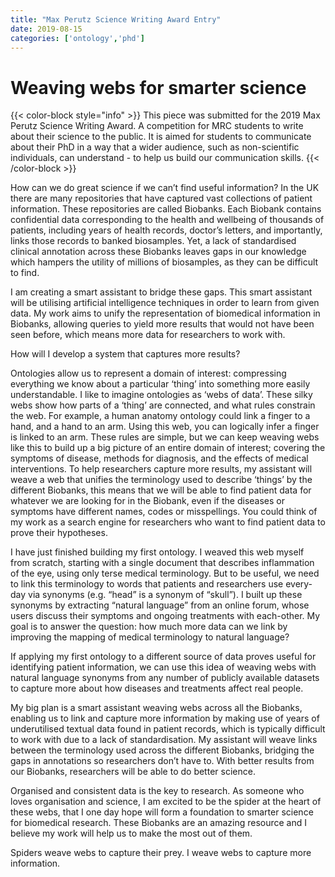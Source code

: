 ```yaml
---
title: "Max Perutz Science Writing Award Entry"
date: 2019-08-15
categories: ['ontology','phd']
---
```


# Weaving webs for smarter science

{{< color-block style="info" >}}
This piece was submitted for the 2019 Max Perutz Science Writing Award.
A competition for MRC students to write about their science to the public.
It is aimed for students to communicate about their PhD in a way that a wider audience, such as non-scientific individuals, can understand - to help us build our communication skills.
{{< /color-block >}}

How can we do great science if we can’t find useful information? In the UK there are many repositories that have captured vast collections of patient information. These repositories are called Biobanks. Each Biobank contains confidential data corresponding to the health and wellbeing of thousands of patients, including years of health records, doctor’s letters, and importantly, links those records to banked biosamples. Yet, a lack of standardised clinical annotation across these Biobanks leaves gaps in our knowledge which hampers the utility of millions of biosamples, as they can be difficult to find.

I am creating a smart assistant to bridge these gaps. This smart assistant will be utilising artificial intelligence techniques in order to learn from given data. My work aims to unify the representation of biomedical information in Biobanks, allowing queries to yield more results that would not have been seen before, which means more data for researchers to work with.

How will I develop a system that captures more results?

Ontologies allow us to represent a domain of interest: compressing everything we know about a particular ‘thing’ into something more easily understandable. I like to imagine ontologies as ‘webs of data’. These silky webs show how parts of a ‘thing’ are connected, and what rules constrain the web. For example, a human anatomy ontology could link a finger to a hand, and a hand to an arm. Using this web, you can logically infer a finger is linked to an arm. These rules are simple, but we can keep weaving webs like this to build up a big picture of an entire domain of interest; covering the symptoms of disease, methods for diagnosis, and the effects of medical interventions. To help researchers capture more results, my assistant will weave a web that unifies the terminology used to describe ‘things’ by the different Biobanks, this means that we will be able to find patient data for whatever we are looking for in the Biobank, even if the diseases or symptoms have different names, codes or misspellings. You could think of my work as a search engine for researchers who want to find patient data to prove their hypotheses.

I have just finished building my first ontology. I weaved this web myself from scratch, starting with a single document that describes inflammation of the eye, using only terse medical terminology. But to be useful, we need to link this terminology to words that patients and researchers use every-day via synonyms (e.g. “head” is a synonym of “skull”). I built up these synonyms by extracting “natural language” from an online forum, whose users discuss their symptoms and ongoing treatments with each-other. My goal is to answer the question: how much more data can we link by improving the mapping of medical terminology to natural language?

If applying my first ontology to a different source of data proves useful for identifying patient information, we can use this idea of weaving webs with natural language synonyms from any number of publicly available datasets to capture more about how diseases and treatments affect real people.

My big plan is a smart assistant weaving webs across all the Biobanks, enabling us to link and capture more information by making use of years of underutilised textual data found in patient records, which is typically difficult to work with due to a lack of standardisation. My assistant will weave links between the terminology used across the different Biobanks, bridging the gaps in annotations so researchers don’t have to. With better results from our Biobanks, researchers will be able to do better science.

Organised and consistent data is the key to research. As someone who loves organisation and science, I am excited to be the spider at the heart of these webs, that I one day hope will form a foundation to smarter science for biomedical research. These Biobanks are an amazing resource and I believe my work will help us to make the most out of them.

Spiders weave webs to capture their prey. I weave webs to capture more information.